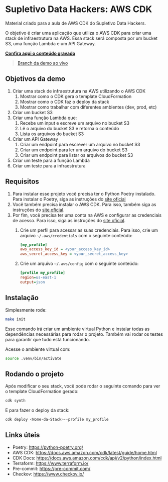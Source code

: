 # Supletivo Data Hackers: AWS CDK

Material criado para a aula de AWS CDK do Supletivo Data Hackers.

O objetivo é criar uma aplicação que utiliza o AWS CDK para criar uma stack de infraestrutura na AWS. Essa stack será composta por um bucket S3, uma função Lambda e um API Gateway.

**[Confira aqui o conteúdo gravado](https://www.youtube.com/watch?v=k8HHT2tX0k8)**

> [Branch da demo ao vivo](https://github.com/andresionek91/supletivo-data-hackers-AWS-CDK/tree/demo-ao-vivo)

## Objetivos da demo

1. Criar uma stack de infraestrutura na AWS utilizando o AWS CDK
    1. Mostrar como o CDK gera o template CloudFormation
    1. Mostrar como o CDK faz o deploy da stack
    1. Mostrar como trabalhar com diferentes ambientes (dev, prod, etc)
1. Criar um bucket S3
1. Criar uma função Lambda que:
    1. Recebe um input e escreve um arquivo no bucket S3
    1. Lê o arquivo do bucket S3 e retorna o conteúdo
    1. Lista os arquivos do bucket S3
1. Criar um API Gateway
    1. Criar um endpoint para escrever um arquivo no bucket S3
    1. Criar um endpoint para ler um arquivo do bucket S3
    1. Criar um endpoint para listar os arquivos do bucket S3
1. Criar um teste para a função Lambda
1. Criar um teste para a infraestrutura

## Requisitos

1. Para instalar esse projeto você precisa ter o Python Poetry instalado. Para instalar o Poetry, siga as instruções do [site oficial](https://python-poetry.org/docs/#installing-with-the-official-installer)
1. Você também precisa instalar o AWS CDK. Para isso, também siga as instruções do [site oficial](https://docs.aws.amazon.com/cdk/latest/guide/getting_started.html).
1. Por fim, você precisa ter uma conta na AWS e configurar as credenciais de acesso. Para isso, siga as instruções do [site oficial](https://docs.aws.amazon.com/cli/latest/userguide/cli-configure-quickstart.html).
    1. Crie um perfil para acessar as suas credenciais. Para isso, crie um arquivo `~/.aws/credentials` com o seguinte conteúdo:

        ```ini
        [my_profile]
        aws_access_key_id = <your_access_key_id>
        aws_secret_access_key = <your_secret_access_key>
        ```

    1. Crie um arquivo `~/.aws/config` com o seguinte conteúdo:

        ```ini
        [profile my_profile]
        region=us-east-1
        output=json
        ```

## Instalação

Simplesmente rode:

```bash
make init
```

Esse comando irá criar um ambiente virtual Python e instalar todas as dependências necessárias para rodar o projeto. Também vai rodar os testes para garantir que tudo está funcionando.

Acesse o ambiente virtual com:

```bash
source .venv/bin/activate
```

## Rodando o projeto

Após modificar o seu stack, você pode rodar o seguinte comando para ver o template CloudFormation gerado:

```bash
cdk synth
```

E para fazer o deploy da stack:

```bash
cdk deploy <Nome-da-Stack>--profile my_profile
```

## Links úteis

* Poetry: https://python-poetry.org/
* AWS CDK: https://docs.aws.amazon.com/cdk/latest/guide/home.html
* CDK Docs: https://docs.aws.amazon.com/cdk/api/v2/python/index.html
* Terraform: https://www.terraform.io/
* Pre-commit: https://pre-commit.com/
* Checkov: https://www.checkov.io/
